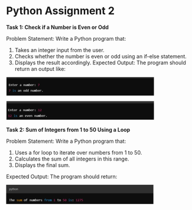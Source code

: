 # Python Assignment 2

**Task 1: Check if a Number is Even or Odd**

Problem Statement:  Write a Python program that:
1. 	Takes an integer input from the user.
2. 	Checks whether the number is even or odd using an if-else statement.
3. 	Displays the result accordingly.
Expected Output:
The program should return an output like:

<img src="Assgn2Task1.jpeg" alt="Task 1" width="400"/>


**Task 2: Sum of Integers from 1 to 50 Using a Loop**
 
Problem Statement: Write a Python program that:
1.   Uses a for loop to iterate over numbers from 1 to 50.
2.   Calculates the sum of all integers in this range.
3.   Displays the final sum.
 
Expected Output:
The program should return:
 
 <img src="Assgn2Task2.jpeg" alt="Task 1" width="400"/>

